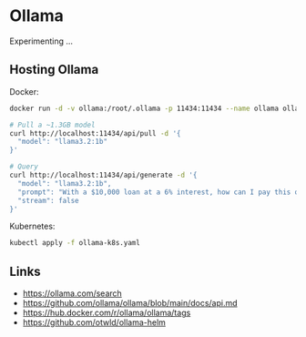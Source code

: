 # Ollama

Experimenting ...

## Hosting Ollama

Docker:

```sh
docker run -d -v ollama:/root/.ollama -p 11434:11434 --name ollama ollama/ollama
```

```sh
# Pull a ~1.3GB model
curl http://localhost:11434/api/pull -d '{
  "model": "llama3.2:1b"
}'

# Query
curl http://localhost:11434/api/generate -d '{
  "model": "llama3.2:1b",
  "prompt": "With a $10,000 loan at a 6% interest, how can I pay this off in 2 years?",
  "stream": false
}'
```

Kubernetes:

```sh
kubectl apply -f ollama-k8s.yaml
```

## Links

- https://ollama.com/search
- https://github.com/ollama/ollama/blob/main/docs/api.md
- https://hub.docker.com/r/ollama/ollama/tags
- https://github.com/otwld/ollama-helm

<!-- TODO
- code-explain
  - Python codebase summarizer? Recursively look at this file/directory and describe its operations?
  - Be able to chat and ask questions of the codebase?
  - Stream the results
  - How to deal with context window constraints?
- granite-code
- Code review assistant
- Documentation generator
- Natural language query interface for databases
- deepseek-r1
- llama3.2
- Modelfiles. Fine-tuning an existing Model.
- IBM Granite Models? Granite Time Series Foundation Model?
- https://github.com/otwld/ollama-helm
-->

<!-- DONE
- Serving Ollama via Docker and Kubernetes
-->